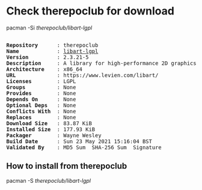 # Check therepoclub for download

pacman -Si *therepoclub/libart-lgpl*

<div class="highlight"><pre class="highlight"><text>
<b>Repository</b>      : therepoclub
<b>Name</b>            : <a href="../../x86_64/libart-lgpl-2.3.21-5-x86_64.pkg.tar.zst">libart-lgpl</a>
<b>Version</b>         : 2.3.21-5
<b>Description</b>     : A library for high-performance 2D graphics
<b>Architecture</b>    : x86_64
<b>URL</b>             : https://www.levien.com/libart/
<b>Licenses</b>        : LGPL
<b>Groups</b>          : None
<b>Provides</b>        : None
<b>Depends On</b>      : None
<b>Optional Deps</b>   : None
<b>Conflicts With</b>  : None
<b>Replaces</b>        : None
<b>Download Size</b>   : 83.87 KiB
<b>Installed Size</b>  : 177.93 KiB
<b>Packager</b>        : Wayne Wesley <wayne6324@gmail.com>
<b>Build Date</b>      : Sun 23 May 2021 15:16:04 BST
<b>Validated By</b>    : MD5 Sum  SHA-256 Sum  Signature
</text></pre></div>

## How to install from therepoclub

pacman -S *therepoclub/libart-lgpl*
